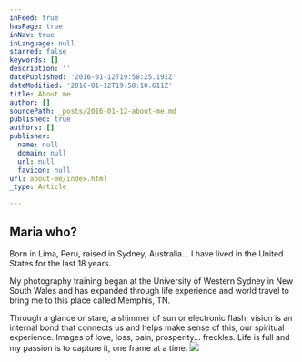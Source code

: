 ```yaml
---
inFeed: true
hasPage: true
inNav: true
inLanguage: null
starred: false
keywords: []
description: ''
datePublished: '2016-01-12T19:58:25.191Z'
dateModified: '2016-01-12T19:58:10.611Z'
title: About me
author: []
sourcePath: _posts/2016-01-12-about-me.md
published: true
authors: []
publisher:
  name: null
  domain: null
  url: null
  favicon: null
url: about-me/index.html
_type: Article

---
```

## Maria who?

Born in Lima, Peru, raised in Sydney, Australia... I have lived in the United States for the last 18 years.

My photography training began at the University of Western Sydney in New South Wales and has expanded through life experience and world travel to bring me to this place called Memphis, TN.

Through a glance or stare, a shimmer of sun or electronic flash; vision is an internal bond that connects us and helps make sense of this, our spiritual experience. Images of love, loss, pain, prosperity... freckles. Life is full and my passion is to capture it, one frame at a time.
![](https://s3-us-west-2.amazonaws.com/the-grid-img/p/675d994da41b00e3cea85bbc268db1a75ae32d73.png)